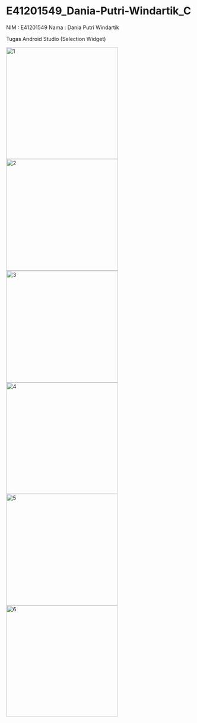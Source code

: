 # E41201549_Dania-Putri-Windartik_C
NIM   : E41201549
Nama  : Dania Putri Windartik

Tugas Android Studio (Selection Widget)


<img width="301" alt="1" src="https://user-images.githubusercontent.com/75106722/136424735-115e6487-5408-4e52-83a6-30a531ae740c.PNG">
<img width="301" alt="2" src="https://user-images.githubusercontent.com/75106722/136424763-59e3bdb5-4042-4987-90b5-041e7faa9f08.PNG">
<img width="301" alt="3" src="https://user-images.githubusercontent.com/75106722/136424786-7652eddc-0447-4e10-a4bc-e9ac40e5f0af.PNG">
<img width="300" alt="4" src="https://user-images.githubusercontent.com/75106722/136425086-30d16bf4-558b-4c80-ba43-1df02344e45e.PNG">
<img width="300" alt="5" src="https://user-images.githubusercontent.com/75106722/136425124-b415006a-a70b-4968-8b99-07d2ec6706be.PNG">
<img width="300" alt="6" src="https://user-images.githubusercontent.com/75106722/136425149-0061e53b-d421-4be7-8f42-760fd8ba044b.PNG">
